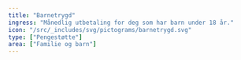```yaml
---
title: "Barnetrygd"
ingress: "Månedlig utbetaling for deg som har barn under 18 år."
icon: "/src/_includes/svg/pictograms/barnetrygd.svg"
type: ["Pengestøtte"]
area: ["Familie og barn"]
---
```

